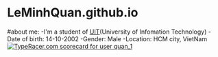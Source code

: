 # LeMinhQuan.github.io
#about me:
-I'm a student of [UIT](https://www.uit.edu.vn/)(University of Infomation Technology)
-Date of birth: 14-10-2002
-Gender: Male
-Location: HCM city, VietNam
<a href="https://data.typeracer.com/pit/profile?user=quan_1&ref=badge" target="_top"><img src="https://data.typeracer.com/misc/badge?user=quan_1" border="0" alt="TypeRacer.com scorecard for user quan_1"/></a>
